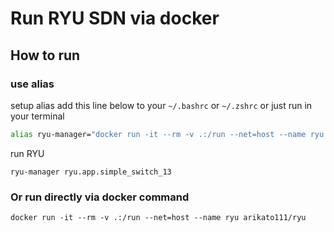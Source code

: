 # Run RYU SDN via docker

## How to run

### use alias

setup alias add this line below to your `~/.bashrc` or `~/.zshrc` or just run in your terminal

```bash
alias ryu-manager="docker run -it --rm -v .:/run --net=host --name ryu arikato111/ryu"
```

run RYU

```
ryu-manager ryu.app.simple_switch_13
```

### Or run directly via docker command

```
docker run -it --rm -v .:/run --net=host --name ryu arikato111/ryu
```
